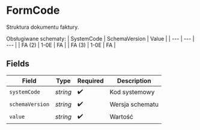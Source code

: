 # FormCode

Struktura dokumentu faktury.

Obsługiwane schematy:
| SystemCode | SchemaVersion | Value |
| --- | --- | --- |
| FA (2) | 1-0E | FA |
| FA (3) | 1-0E | FA |



## Fields

| Field              | Type               | Required           | Description        |
| ------------------ | ------------------ | ------------------ | ------------------ |
| `systemCode`       | *string*           | :heavy_check_mark: | Kod systemowy      |
| `schemaVersion`    | *string*           | :heavy_check_mark: | Wersja schematu    |
| `value`            | *string*           | :heavy_check_mark: | Wartość            |